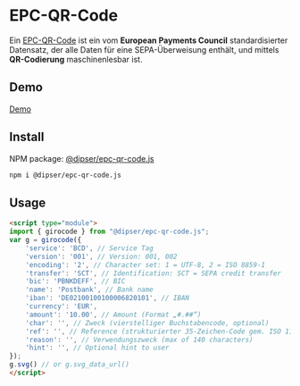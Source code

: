 # EPC-QR-Code

Ein [EPC-QR-Code] ist ein vom **European Payments Council** standardisierter Datensatz, der alle Daten für eine SEPA-Überweisung enthält, und mittels **QR-Codierung** maschinenlesbar ist.

## Demo

[Demo]

## Install

NPM package: [@dipser/epc-qr-code.js]

```bash
npm i @dipser/epc-qr-code.js
```


## Usage

```html
<script type="module">
import { girocode } from "@dipser/epc-qr-code.js";
var g = girocode({
    'service': 'BCD', // Service Tag
    'version': '001', // Version: 001, 002
    'encoding': '2', // Character set: 1 = UTF-8, 2 = ISO 8859-1
    'transfer': 'SCT', // Identification: SCT = SEPA credit transfer
    'bic': 'PBNKDEFF', // BIC
    'name': 'Postbank', // Bank name
    'iban': 'DE02100100100006820101', // IBAN
    'currency': 'EUR',
    'amount': '10.00', // Amount (Format „#.##“)
    'char': '', // Zweck (vierstelliger Buchstabencode, optional)
    'ref': '', // Reference (strukturierter 35-Zeichen-Code gem. ISO 11649 RF Creditor Reference)
    'reason': '', // Verwendungszweck (max of 140 characters)
    'hint': '', // Optional hint to user
});
g.svg() // or g.svg_data_url()
</script>
```



[EPC-QR-Code]: https://de.wikipedia.org/wiki/EPC-QR-Code
[Demo]: http://tools.bitfertig.de/epc-qr-code.js/
[@dipser/epc-qr-code.js]: https://www.npmjs.com/package/@dipser/epc-qr-code.js